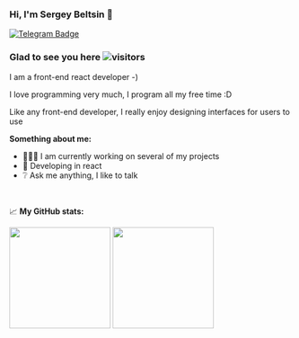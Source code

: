 ### Hi, I'm Sergey Beltsin :wave:  
[![Telegram Badge](https://img.shields.io/badge/-Telegram-0088cc?style=flat-square&logo=Telegram&logoColor=white)](https://t.me/SergeyBeltsin)  
### Glad to see you here ![visitors](https://visitor-badge.glitch.me/badge?page_id=Sergey-Beltsin.Sergey-Beltsin)
I am a front-end react developer -) 

I love programming very much, I program all my free time :D  

Like any front-end developer, I really enjoy designing interfaces for users to use  

**Something about me:**  
- 👨🏻‍💻 I am currently working on several of my projects
- :rocket: Developing in react
- :grey_question: Ask me anything, I like to talk  

</br>

📈 **My GitHub stats:**  
<p>
  <img height="180em" src="https://github-readme-stats.vercel.app/api?username=Sergey-Beltsin&show_icons=true&hide_border=true&&count_private=true&include_all_commits=true" />
  <img height="180em" src="https://github-readme-stats.vercel.app/api/top-langs/?username=Sergey-Beltsin&exclude_repo=KNN-Image-Classification&show_icons=true&hide_border=true&layout=compact&langs_count=8"/>
</p>
